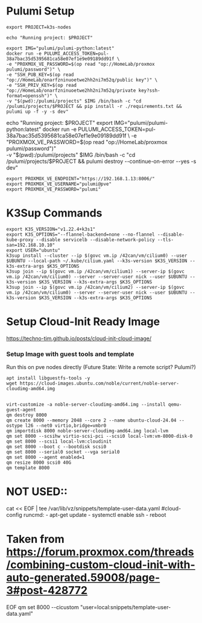 # Pulumi Setup
```
export PROJECT=k3s-nodes

echo "Running project: $PROJECT"

export IMG="pulumi/pulumi-python:latest"
docker run -e PULUMI_ACCESS_TOKEN=pul-38a7bac35d5395681ca58e07ef1e9e09189dd91f \
-e "PROXMOX_VE_PASSWORD=$(op read "op://HomeLab/proxmox pulumi/password")" \
-e "SSH_PUB_KEY=$(op read "op://HomeLab/onarfzninuoetwe2hh2ni7m52q/public key")" \
-e "SSH_PRIV_KEY=$(op read "op://HomeLab/onarfzninuoetwe2hh2ni7m52q/private key?ssh-format=openssh")" \
-v "$(pwd):/pulumi/projects" $IMG /bin/bash -c "cd /pulumi/projects/$PROJECT && pip install -r ./requirements.txt && pulumi up -f -y -s dev"
```
echo "Running project: $PROJECT"
export IMG="pulumi/pulumi-python:latest"
docker run -e PULUMI_ACCESS_TOKEN=pul-38a7bac35d5395681ca58e07ef1e9e09189dd91f \
-e "PROXMOX_VE_PASSWORD=$(op read "op://HomeLab/proxmox pulumi/password")" \
-v "$(pwd):/pulumi/projects" $IMG /bin/bash -c "cd /pulumi/projects/$PROJECT && pulumi destroy --continue-on-error --yes -s dev"
```
export PROXMOX_VE_ENDPOINT="https://192.168.1.13:8006/"
export PROXMOX_VE_USERNAME="pulumi@pve"
export PROXMOX_VE_PASSWORD="pulumi"

```
# K3Sup Commands
```
export K3S_VERSION="v1.22.4+k3s1"
export K3S_OPTIONS="--flannel-backend=none --no-flannel --disable-kube-proxy --disable servicelb --disable-network-policy --tls-san=192.168.10.10"
export USER="ubuntu"
k3sup install --cluster --ip $(govc vm.ip /42can/vm/cilium0) --user $UBUNTU --local-path ~/.kube/cilium.yaml --k3s-version $K3S_VERSION --k3s-extra-args $K3S_OPTIONS
k3sup join --ip $(govc vm.ip /42can/vm/cilium1) --server-ip $(govc vm.ip /42can/vm/cilium0) --server --server-user nick --user $UBUNTU --k3s-version $K3S_VERSION --k3s-extra-args $K3S_OPTIONS
k3sup join --ip $(govc vm.ip /42can/vm/cilium2) --server-ip $(govc vm.ip /42can/vm/cilium0) --server --server-user nick --user $UBUNTU --k3s-version $K3S_VERSION --k3s-extra-args $K3S_OPTIONS
```



# Setup Cloud-Init Ready Image
https://techno-tim.github.io/posts/cloud-init-cloud-image/
### Setup Image with guest tools and template
Run this on pve nodes directly (Future State: Write a remote script? Pulumi?)
```
apt install libguestfs-tools -y
wget https://cloud-images.ubuntu.com/noble/current/noble-server-cloudimg-amd64.img


virt-customize -a noble-server-cloudimg-amd64.img --install qemu-guest-agent
qm destroy 8000
qm create 8000 --memory 2048 --core 2 --name ubuntu-cloud-24.04 --ostype l26 --net0 virtio,bridge=vmbr0
qm importdisk 8000 noble-server-cloudimg-amd64.img local-lvm
qm set 8000 --scsihw virtio-scsi-pci --scsi0 local-lvm:vm-8000-disk-0
qm set 8000 --scsi1 local-lvm:cloudinit
qm set 8000 --boot c --bootdisk scsi0
qm set 8000 --serial0 socket --vga serial0
qm set 8000 --agent enabled=1
qm resize 8000 scsi0 40G
qm template 8000
```

# NOT USED::
cat << EOF | tee /var/lib/vz/snippets/template-user-data.yaml
#cloud-config
runcmd:
    - apt-get update
    - systemctl enable ssh
    - reboot
# Taken from https://forum.proxmox.com/threads/combining-custom-cloud-init-with-auto-generated.59008/page-3#post-428772
EOF
qm set 8000 --cicustom "user=local:snippets/template-user-data.yaml"